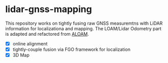 # lidar-gnss-mapping
This repository works on tightly fusing raw GNSS measuremtns with LiDAR information for localizationa and mapping. The LOAM/Lidar Odometry part is adapted and refactored from [ALOAM](https://github.com/tops666/Aloam).
- [x] online alignment
- [x] tightly-couple fusion via FGO framework for localization
- [x] 3D Map
